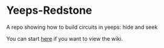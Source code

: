 # Yeeps-Redstone
A repo showing how to build circuits in yeeps: hide and seek 

You can start [here](https://github.com/lrutjens/Yeeps-Redstone/blob/main/Main) if you want to view the wiki.
